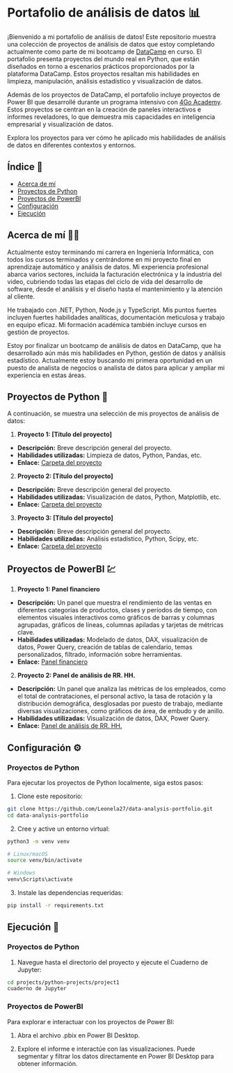 # Portafolio de análisis de datos 📊

¡Bienvenido a mi portafolio de análisis de datos! Este repositorio muestra una colección de proyectos de análisis de datos que estoy completando actualmente como parte de mi bootcamp de [DataCamp](https://app.datacamp.com/) en curso. El portafolio presenta proyectos del mundo real en Python, que están diseñados en torno a escenarios prácticos proporcionados por la plataforma DataCamp. Estos proyectos resaltan mis habilidades en limpieza, manipulación, análisis estadístico y visualización de datos.

Además de los proyectos de DataCamp, el portafolio incluye proyectos de Power BI que desarrollé durante un programa intensivo con [4Go Academy](https://4goacademy.com/). Estos proyectos se centran en la creación de paneles interactivos e informes reveladores, lo que demuestra mis capacidades en inteligencia empresarial y visualización de datos.

Explora los proyectos para ver cómo he aplicado mis habilidades de análisis de datos en diferentes contextos y entornos.

## Índice 📑

- [Acerca de mí](#about-me)
- [Proyectos de Python](#python-projects)
- [Proyectos de PowerBI](#powerbi-projects)
- [Configuración](#configuración)
- [Ejecución](#ejecución)

## Acerca de mí 👩‍💻

Actualmente estoy terminando mi carrera en Ingeniería Informática, con todos los cursos terminados y centrándome en mi proyecto final en aprendizaje automático y análisis de datos. Mi experiencia profesional abarca varios sectores, incluida la facturación electrónica y la industria del video, cubriendo todas las etapas del ciclo de vida del desarrollo de software, desde el análisis y el diseño hasta el mantenimiento y la atención al cliente.

He trabajado con .NET, Python, Node.js y TypeScript. Mis puntos fuertes incluyen fuertes habilidades analíticas, documentación meticulosa y trabajo en equipo eficaz. Mi formación académica también incluye cursos en gestión de proyectos. 

Estoy por finalizar un bootcamp de análisis de datos en DataCamp, que ha desarrollado aún más mis habilidades en Python, gestión de datos y análisis estadístico. Actualmente estoy buscando mi primera oportunidad en un puesto de analista de negocios o analista de datos para aplicar y ampliar mi experiencia en estas áreas.

## Proyectos de Python 🐍

A continuación, se muestra una selección de mis proyectos de análisis de datos:

1. **Proyecto 1: [Título del proyecto]**
- **Descripción:** Breve descripción general del proyecto.
- **Habilidades utilizadas:** Limpieza de datos, Python, Pandas, etc.
- **Enlace:** [Carpeta del proyecto](./python-projects/project1)

2. **Proyecto 2: [Título del proyecto]**
- **Descripción:** Breve descripción general del proyecto.
- **Habilidades utilizadas:** Visualización de datos, Python, Matplotlib, etc.
- **Enlace:** [Carpeta del proyecto](./projects/python-projects/project2)

3. **Proyecto 3: [Título del proyecto]**
- **Descripción:** Breve descripción general del proyecto.
- **Habilidades utilizadas:** Análisis estadístico, Python, Scipy, etc.
- **Enlace:** [Carpeta del proyecto](./projects/python-projects/project3)

## Proyectos de PowerBI 💹

1. **Proyecto 1: Panel financiero**
- **Descripción:** Un panel que muestra el rendimiento de las ventas en diferentes categorías de productos, clases y períodos de tiempo, con elementos visuales interactivos como gráficos de barras y columnas agrupadas, gráficos de líneas, columnas apiladas y tarjetas de métricas clave.
- **Habilidades utilizadas:** Modelado de datos, DAX, visualización de datos, Power Query, creación de tablas de calendario, temas personalizados, filtrado, información sobre herramientas.
- **Enlace:** [Panel financiero](./projects/powerbi-projects/project1) 

2. **Proyecto 2: Panel de análisis de RR. HH.**
- **Descripción:** Un panel que analiza las métricas de los empleados, como el total de contrataciones, el personal activo, la tasa de rotación y la distribución demográfica, desglosadas por puesto de trabajo, mediante diversas visualizaciones, como gráficos de área, de embudo y de anillo.
- **Habilidades utilizadas:** Visualización de datos, DAX, Power Query.
- **Enlace:** [Panel de análisis de RR. HH.](./projects/powerbi-projects/project2) 

## Configuración ⚙️

### Proyectos de Python

Para ejecutar los proyectos de Python localmente, siga estos pasos:

1. Clone este repositorio:
```bash
git clone https://github.com/Leonela27/data-analysis-portfolio.git
cd data-analysis-portfolio
```

2. Cree y active un entorno virtual:

```bash
python3 -m venv venv

# Linux/macOS
source venv/bin/activate

# Windows
venv\Scripts\activate
```

3. Instale las dependencias requeridas:
```bash
pip install -r requirements.txt
```

## Ejecución 🚀

### Proyectos de Python

1. Navegue hasta el directorio del proyecto y ejecute el Cuaderno de Jupyter:
```bash
cd projects/python-projects/project1
cuaderno de Jupyter
```

### Proyectos de PowerBI

Para explorar e interactuar con los proyectos de Power BI:

1. Abra el archivo .pbix en Power BI Desktop.

2. Explore el informe e interactúe con las visualizaciones. Puede segmentar y filtrar los datos directamente en Power BI Desktop para obtener información.